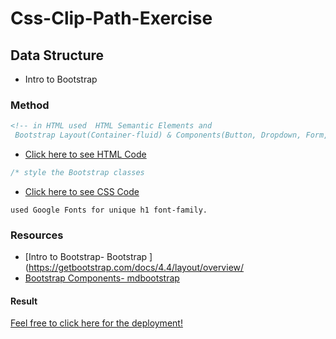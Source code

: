 # Css-Clip-Path-Exercise

## Data Structure

- Intro to Bootstrap

### Method

```html
<!-- in HTML used  HTML Semantic Elements and
 Bootstrap Layout(Container-fluid) & Components(Button, Dropdown, Form, Jumbotron , NavBar & more ...)
```

- [Click here to see HTML Code](index.html)

```css
/* style the Bootstrap classes
```

- [Click here to see CSS Code](css/style.css)

```Google Fonts
used Google Fonts for unique h1 font-family.

```

### Resources

- [Intro to Bootstrap- Bootstrap ](https://getbootstrap.com/docs/4.4/layout/overview/
- [Bootstrap Components- mdbootstrap](https://mdbootstrap.com/docs/jquery/components/demo/)

#### Result

[Feel free to click here for the deployment!](rcise/)
